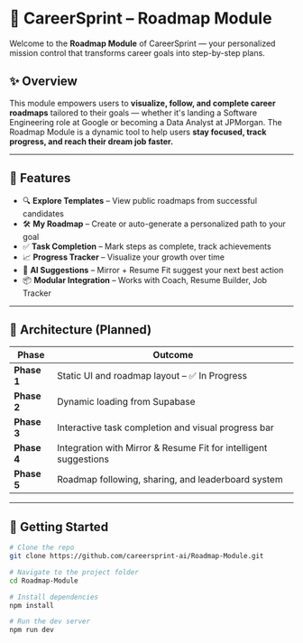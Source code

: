 # 🧭 CareerSprint – Roadmap Module

Welcome to the **Roadmap Module** of CareerSprint — your personalized mission control that transforms career goals into step-by-step plans.

## ✨ Overview

This module empowers users to **visualize, follow, and complete career roadmaps** tailored to their goals — whether it's landing a Software Engineering role at Google or becoming a Data Analyst at JPMorgan. The Roadmap Module is a dynamic tool to help users **stay focused, track progress, and reach their dream job faster.**

---

## 🧠 Features

- 🔍 **Explore Templates** – View public roadmaps from successful candidates  
- 🛠 **My Roadmap** – Create or auto-generate a personalized path to your goal  
- ✅ **Task Completion** – Mark steps as complete, track achievements  
- 📈 **Progress Tracker** – Visualize your growth over time  
- 🤖 **AI Suggestions** – Mirror + Resume Fit suggest your next best action  
- 📦 **Modular Integration** – Works with Coach, Resume Builder, Job Tracker

---

## 📐 Architecture (Planned)

| Phase | Outcome |
|-------|---------|
| **Phase 1** | Static UI and roadmap layout – ✅ In Progress  
| **Phase 2** | Dynamic loading from Supabase  
| **Phase 3** | Interactive task completion and visual progress bar  
| **Phase 4** | Integration with Mirror & Resume Fit for intelligent suggestions  
| **Phase 5** | Roadmap following, sharing, and leaderboard system  

---

## 🚀 Getting Started

```bash
# Clone the repo
git clone https://github.com/careersprint-ai/Roadmap-Module.git

# Navigate to the project folder
cd Roadmap-Module

# Install dependencies
npm install

# Run the dev server
npm run dev
